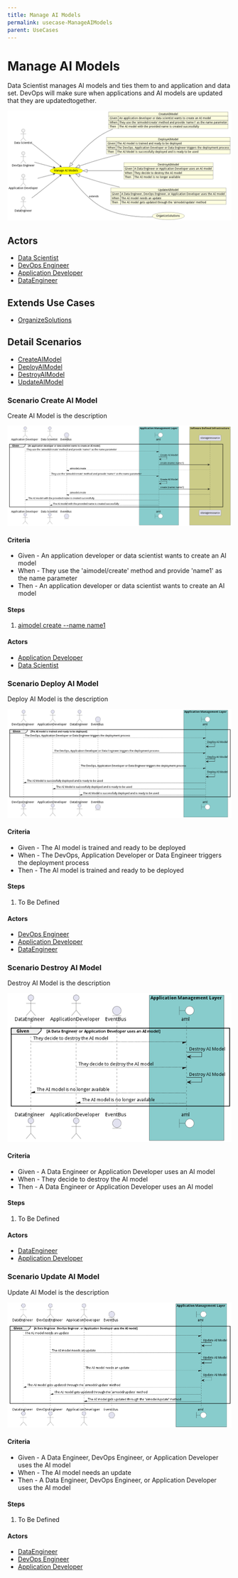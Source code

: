 ```yaml
---
title: Manage AI Models
permalink: usecase-ManageAIModels
parent: UseCases
---
```

# Manage AI Models

Data Scientist manages AI models and ties them to and application and data set. DevOps will make sure when applications and AI models are updated that they are updatedtogether.

![Activities Diagram](./activities.png)

## Actors

* [Data Scientist](actor-datascientist)
* [DevOps Engineer](actor-devops)
* [Application Developer](actor-applicationdeveloper)
* [DataEngineer](actor-dataengineer)





## Extends Use Cases

* [OrganizeSolutions](usecase-OrganizeSolutions)







## Detail Scenarios

* [CreateAIModel](#scenario-CreateAIModel)
* [DeployAIModel](#scenario-DeployAIModel)
* [DestroyAIModel](#scenario-DestroyAIModel)
* [UpdateAIModel](#scenario-UpdateAIModel)



### Scenario Create AI Model

Create AI Model is the description

![Scenario CreateAIModel](./CreateAIModel.png)
#### Criteria

* Given - An application developer or data scientist wants to create an AI model
* When - They use the &#39;aimodel/create&#39; method and provide &#39;name1&#39; as the name parameter
* Then - An application developer or data scientist wants to create an AI model

#### Steps
1. [aimodel create --name name1](#action-aimodel-create)

#### Actors

* [Application Developer](actor-applicationdeveloper)
* [Data Scientist](actor-datascientist)



### Scenario Deploy AI Model

Deploy AI Model is the description

![Scenario DeployAIModel](./DeployAIModel.png)
#### Criteria

* Given - The AI model is trained and ready to be deployed
* When - The DevOps, Application Developer or Data Engineer triggers the deployment process
* Then - The AI model is trained and ready to be deployed

#### Steps
1. To Be Defined

#### Actors

* [DevOps Engineer](actor-devops)
* [Application Developer](actor-applicationdeveloper)
* [DataEngineer](actor-dataengineer)



### Scenario Destroy AI Model

Destroy AI Model is the description

![Scenario DestroyAIModel](./DestroyAIModel.png)
#### Criteria

* Given - A Data Engineer or Application Developer uses an AI model
* When - They decide to destroy the AI model
* Then - A Data Engineer or Application Developer uses an AI model

#### Steps
1. To Be Defined

#### Actors

* [DataEngineer](actor-dataengineer)
* [Application Developer](actor-applicationdeveloper)



### Scenario Update AI Model

Update AI Model is the description

![Scenario UpdateAIModel](./UpdateAIModel.png)
#### Criteria

* Given - A Data Engineer, DevOps Engineer, or Application Developer uses the AI model
* When - The AI model needs an update
* Then - A Data Engineer, DevOps Engineer, or Application Developer uses the AI model

#### Steps
1. To Be Defined

#### Actors

* [DataEngineer](actor-dataengineer)
* [DevOps Engineer](actor-devops)
* [Application Developer](actor-applicationdeveloper)





